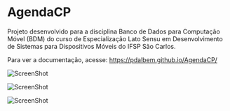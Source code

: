 # AgendaCP
Projeto desenvolvido para a disciplina Banco de Dados para Computação Móvel (BDM) do curso de Especialização Lato Sensu em Desenvolvimento de Sistemas para Dispositivos Móveis do IFSP São Carlos.

Para ver a documentação, acesse: https://pdalbem.github.io/AgendaCP/

![ScreenShot](https://raw.github.com/pdalbem/Agenda/master/screenshots/screenshot1.jpg)

![ScreenShot](https://raw.github.com/pdalbem/Agenda/master/screenshots/screenshot2.jpg)

![ScreenShot](https://raw.github.com/pdalbem/Agenda/master/screenshots/screenshot3.jpg)
